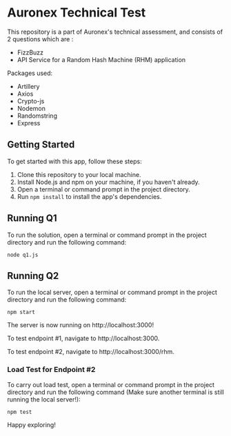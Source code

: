 # Auronex Technical Test

This repository is a part of Auronex's technical assessment, and consists of 2 questions which are :

- FizzBuzz
- API Service for a Random Hash Machine (RHM) application

Packages used:
- Artillery 
- Axios
- Crypto-js
- Nodemon
- Randomstring
- Express

## Getting Started

To get started with this app, follow these steps:

1. Clone this repository to your local machine.
2. Install Node.js and npm on your machine, if you haven't already.
3. Open a terminal or command prompt in the project directory.
4. Run `npm install` to install the app's dependencies.

## Running Q1

To run the solution, open a terminal or command prompt in the project directory and run the following command:

```
node q1.js
```

## Running Q2
To run the local server, open a terminal or command prompt in the project directory and run the following command:

```
npm start
```

The server is now running on http://localhost:3000!

To test endpoint #1, navigate to http://localhost:3000.

To test endpoint #2, navigate to http://localhost:3000/rhm.

### Load Test for Endpoint #2
To carry out load test, open a terminal or command prompt in the project directory and run the following command (Make sure another terminal is still running the local server!):

```
npm test
```

Happy exploring!